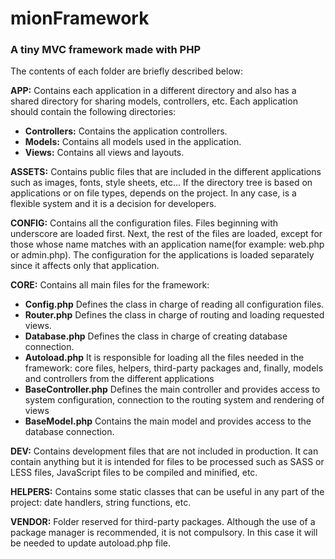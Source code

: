 # mionFramework
### A tiny MVC framework made with PHP

The contents of each folder are briefly described below:

**APP:**
Contains each application in a different directory and also has a shared directory for sharing models, controllers, etc. Each application should contain the following directories:

 - **Controllers:** Contains the application controllers.
 - **Models:** Contains all models used in the application.
 - **Views:** Contains all views and layouts.

**ASSETS:**
Contains public files that are included in the different applications such as images, fonts, style sheets, etc... If the directory tree is based on applications or on file types, depends on the project. In any case, is a flexible system and it is a decision for developers.

**CONFIG:**
Contains all the configuration files. Files beginning with underscore are loaded first. Next, the rest of the files are loaded, except for those whose name matches with an application name(for example: web.php or admin.php). The configuration for the applications is loaded separately since it affects only that application.

**CORE:**
Contains all main files for the framework:

 - **Config.php**
Defines the class in charge of reading all configuration files.
 - **Router.php**
Defines the class in charge of routing and loading requested views.
 - **Database.php**
Defines the class in charge of creating database connection.
 - **Autoload.php**
It is responsible for loading all the files needed in the framework: core files, helpers, third-party packages and, finally, models and controllers from the different applications
 - **BaseController.php**
Defines the main controller and provides access to system configuration, connection to the routing system and rendering of views
 - **BaseModel.php**
Contains the main model and provides access to the database connection.

**DEV:**
Contains development files that are not included in production. It can contain anything but it is intended for files to be processed such as SASS or LESS files, JavaScript files to be compiled and minified, etc.

**HELPERS:**
Contains some static classes that can be useful in any part of the project: date handlers, string functions, etc.

**VENDOR:**
Folder reserved for third-party packages. Although the use of a package manager is recommended, it is not compulsory. In this case it will be needed to update autoload.php file.
